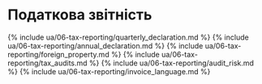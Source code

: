 # Податкова звітність

{% include ua/06-tax-reporting/quarterly_declaration.md %}
{% include ua/06-tax-reporting/annual_declaration.md %}
{% include ua/06-tax-reporting/foreign_property.md %}
{% include ua/06-tax-reporting/tax_audits.md %}
{% include ua/06-tax-reporting/audit_risk.md %}
{% include ua/06-tax-reporting/invoice_language.md %}
